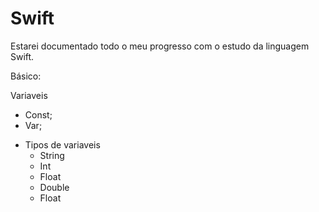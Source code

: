 # Swift

Estarei documentado todo o meu progresso  com o estudo da linguagem Swift.

Básico:

Variaveis
  * Const;
  * Var;
  
- Tipos de variaveis
    * String
    * Int
    * Float
    * Double
    * Float



